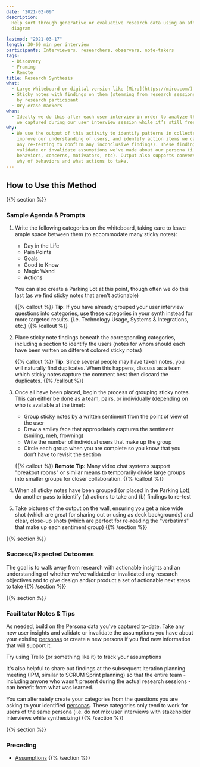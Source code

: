 ```yaml
---
date: "2021-02-09"
description:
  Help sort through generative or evaluative research data using an affinity
  diagram

lastmod: "2021-03-17"
length: 30-60 min per interview
participants: Interviewers, researchers, observers, note-takers
tags:
  - Discovery
  - Framing
  - Remote
title: Research Synthesis
what:
  - Large Whiteboard or digital version like [Miro](https://miro.com/)
  - Sticky notes with findings on them (stemming from research sessions), color-coded
    by research participant
  - Dry erase markers
when:
  - Ideally we do this after each user interview in order to analyze the information
    we captured during our user interview session while it’s still fresh in our minds.
why:
  - We use the output of this activity to identify patterns in collected research data,
    improve our understanding of users, and identify action items we can take (including
    any re-testing to confirm any inconclusive findings). These findings can either
    validate or invalidate assumptions we’ve made about our persona (i.e. demographics,
    behaviors, concerns, motivators, etc). Output also supports conversations on the
    why of behaviors and what actions to take.
---
```


## How to Use this Method

{{% section %}}

### Sample Agenda & Prompts

1. Write the following categories on the whiteboard, taking care to leave ample space between them (to accommodate many sticky notes):

   - Day in the Life
   - Pain Points
   - Goals
   - Good to Know
   - Magic Wand
   - Actions

   You can also create a Parking Lot at this point, though often we do this last (as we find sticky notes that aren't actionable)

   {{% callout %}}
   **Tip**: If you have already grouped your user interview questions into categories, use these categories in your synth instead for more targeted results. (i.e. Technology Usage, Systems & Integrations, etc.)
   {{% /callout %}}

1. Place sticky note findings beneath the corresponding categories, including a section to identify the users (notes for whom should each have been written on different colored sticky notes)

   {{% callout %}}
   **Tip**: Since several people may have taken notes, you will naturally find duplicates. When this happens, discuss as a team which sticky notes capture the comment best then discard the duplicates.
   {{% /callout %}}

1. Once all have been placed, begin the process of grouping sticky notes. This can either be done as a team, pairs, or individually (depending on who is available at the time):

   - Group sticky notes by a written sentiment from the point of view of the user
   - Draw a smiley face that appropriately captures the sentiment (smiling, meh, frowning)
   - Write the number of individual users that make up the group
   - Circle each group when you are complete so you know that you don’t have to revisit the section

   {{% callout %}}
   **Remote Tip:** Many video chat systems support "breakout rooms" or similar means to temporarily divide large groups into smaller groups for closer collaboration.
   {{% /callout %}}

1. When all sticky notes have been grouped (or placed in the Parking Lot), do another pass to identify (a) actions to take and (b) findings to re-test

1. Take pictures of the output on the wall, ensuring you get a nice wide shot (which are great for sharing out or using as deck backgrounds) and clear, close-up shots (which are perfect for re-reading the "verbatims" that make up each sentiment group)
   {{% /section %}}

{{% section %}}

### Success/Expected Outcomes

The goal is to walk away from research with actionable insights and an understanding of whether we've validated or invalidated any research objectives and to give design and/or product a set of actionable next steps to take
{{% /section %}}

{{% section %}}

### Facilitator Notes & Tips

As needed, build on the Persona data you've captured to-date. Take any new user insights and validate or invalidate the assumptions you have about your existing [personas](/practices/personas) or create a new persona if you find new information that will support it.

Try using Trello (or something like it) to track your assumptions

It's also helpful to share out findings at the subsequent iteration planning meeting (IPM, similar to SCRUM Sprint planning) so that the entire team - including anyone who wasn't present during the actual research sessions - can benefit from what was learned.

You can alternately create your categories from the questions you are asking to your identified [personas](/practices/personas). These categories only tend to work for users of the same persona (i.e. do not mix user interviews with stakeholder interviews while synthesizing)
{{% /section %}}

{{% section %}}

### Preceding

- [Assumptions](/practices/assumptions)
  {{% /section %}}

